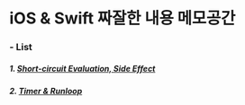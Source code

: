 # iOS & Swift 짜잘한 내용 메모공간

### - List

##### 1. [Short-circuit Evaluation, Side Effect](https://github.com/wargi/iOS_Study/blob/master/Memo/Operator/R1.md)

##### 2. [Timer & Runloop](https://github.com/wargi/iOS_Study/blob/master/Memo/Concurrency/R1.md)

